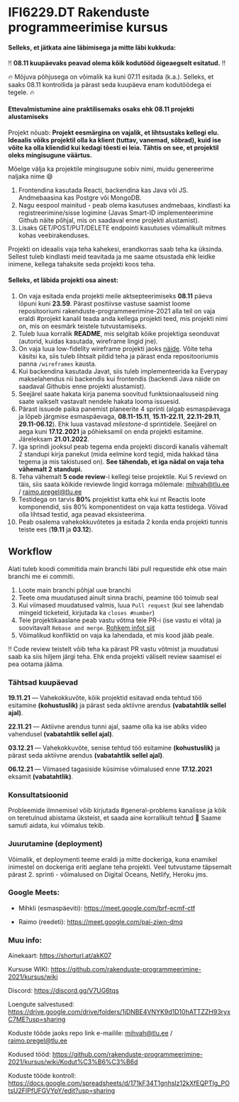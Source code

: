 # IFI6229.DT Rakenduste programmeerimise kursus

#### Selleks, et jätkata aine läbimisega ja mitte läbi kukkuda:
‼️ **08.11 kuupäevaks peavad olema kõik kodutööd õigeaegselt esitatud.** ‼️

🔥 Mõjuva põhjusega on võimalik ka kuni 07.11 esitada (k.a.). Selleks, et saaks 08.11 kontrollida ja pärast seda kuupäeva enam kodutöödega ei tegele. 🔥

#### Ettevalmistumine aine praktilisemaks osaks ehk 08.11 projekti alustamiseks

Projekt nõuab:
**Projekt eesmärgina on vajalik, et lihtsustaks kellegi elu. Ideaalis võiks projektil olla ka klient (tuttav, vanemad, sõbrad), kuid ise võite ka olla kliendid kui kedagi tõesti ei leia. Tähtis on see, et projektil oleks mingisugune väärtus.**

Mõelge välja ka projektile mingisugune sobiv nimi, muidu genereerime naljaka nime 😄

1. Frontendina kasutada Reacti, backendina kas Java või JS. Andmebaasina kas Postgre või MongoDB.
2. Nagu eespool mainitud - peab olema kasutuses andmebaas, kindlasti ka registreerimine/sisse logimine (Javas Smart-ID implementeerimine Github näite põhjal, mis on saadaval enne projekti alustamist).
3. Lisaks GET/POST/PUT/DELETE endpointi kasutuses võimalikult mitmes kohas veebirakenduses.

Projekti on ideaalis vaja teha kahekesi, erandkorras saab teha ka üksinda. Sellest tuleb kindlasti meid teavitada ja me saame otsustada ehk leidke inimene, kellega tahaksite seda projekti koos teha.

#### Selleks, et läbida projekti osa ainest:

1. On vaja esitada enda projekti meile aktsepteerimiseks **08.11** päeva lõpuni kuni **23.59**. Pärast positiivse vastuse saamist loome repositooriumi rakenduste-programmeerimine-2021 alla teil on vaja eraldi #projekt kanalil  teada anda kellega projekti teed, mis projekti nimi on, mis on eesmärk teistele tutvustamiseks.
2. Tuleb luua korralik **README**, mis selgitab kõike projektiga seonduvat (autorid, kuidas kasutada, wireframe lingid jne).
3. On vaja luua low-fidelity wireframe projekti jaoks [näide](https://images.ctfassets.net/qop92tnevinq/0LwOZ4G6nxFy7zp62aRqg/a3e19a8955b3a2ef97f3ddf3a25d0b45/low-fidelity-wireframes-web.png?fm=webp&q=80). Võite teha käsitsi ka, siis tuleb lihtsalt pildid teha ja pärast enda repositooriumis panna `/wireframes` kausta.
4. Kui backendina kasutada Javat, siis tuleb implementeerida ka Everypay makselahendus nii backendis kui frontendis (backendi Java näide on saadaval Githubis enne projekti alustamist).
5. Seejärel saate hakata kirja panema soovitud funktsionaalsuseid ning saate vaikselt vastavalt nendele hakata looma issuesid.
6. Pärast issuede paika panemist planeerite 4 sprinti (algab esmaspäevaga ja lõpeb järgmise esmaspäevaga, **08.11-15.11**, **15.11-22.11**, **22.11-29.11**, **29.11-06.12**). Ehk luua vastavad *milestone*-d sprintidele. Seejärel on aega kuni **17.12.2021** ja põhieksamil on enda projekti esitamine. Järeleksam **21.01.2022**.
7. Iga sprindi jooksul peab tegema enda projekti discordi kanalis vähemalt 2 standupi kirja panekut (mida eelmine kord tegid, mida hakkad täna tegema ja mis takistused on). **See tähendab, et iga nädal on vaja teha vähemalt 2 standupi.**
8. Teha vähemalt **5 code review**-i kellegi teise projektile. Kui 5 reviewd on täis, siis saata kõikide reviewde lingid korraga mõlemale: mihvah@tlu.ee / raimo.pregel@tlu.ee
9. Testidega on tarvis **80%** projektist katta ehk kui nt Reactis loote komponendid, siis 80% komponentidest on vaja katta testidega. Võivad olla lihtsad testid, aga peavad eksisteerima. 
10. Peab osalema vahekokkuvõtetes ja esitada 2 korda enda projekti tunnis teiste ees (**19.11** ja **03.12**).


## Workflow

Alati tuleb koodi commitida main branchi läbi pull requestide ehk otse main branchi me ei commiti. 

1. Loote main branchi põhjal uue branchi
2. Teete oma muudatused ainult sinna brachi, peamine töö toimub seal
3. Kui viimased muudatused valmis, luua ```Pull request``` (kui see lahendab mingeid ticketeid, kirjutada ka ```closes #number```)
4. Teie projektikaaslane peab vastu võtma teie PR-i (ise vastu ei võta) ja soovitavalt ```Rebase and merge```. [Rohkem infot siit](https://rietta.com/blog/github-merge-types/)
5. Võimalikud konfliktid on vaja ka lahendada, et mis kood jääb peale. 

‼️ Code review teistelt võib teha ka pärast PR vastu võtmist ja muudatusi saab ka siis hiljem järgi teha. Ehk enda projekti väliselt review saamisel ei pea ootama jääma.

### Tähtsad kuupäevad

**19.11.21** — Vahekokkuvõte, kõik projektid esitavad enda tehtud töö esitamine **(kohustuslik)** ja pärast seda aktiivne arendus **(vabatahtlik sellel ajal)**.

**22.11.21** — Aktiivne arendus tunni ajal, saame olla ka ise abiks video vahendusel **(vabatahtlik sellel ajal)**.

**03.12.21** — Vahekokkuvõte, senise tehtud töö esitamine **(kohustuslik)** ja pärast seda aktiivne arendus **(vabatahtlik sellel ajal)**.

**06.12.21** — Viimased tagasiside küsimise võimalused enne **17.12.2021** eksamit **(vabatahtlik)**.


### Konsultatsioonid

Probleemide ilmnemisel võib kirjutada #general-problems kanalisse ja kõik on teretulnud abistama üksteist, et saada aine korralikult tehtud 🙂 Saame samuti aidata, kui võimalus tekib.

### Juurutamine (deployment)

Võimalik, et deploymenti teeme eraldi ja mitte dockeriga, kuna enamikel inimestel on dockeriga eriti aeglane teha projekti. Veel tutvustame täpsemalt pärast 2. sprinti - võimalused on Digital Oceans, Netlify, Heroku jms.

### Google Meets:

- Mihkli (esmaspäeviti): https://meet.google.com/brf-ecmf-ctf

- Raimo (reedeti): https://meet.google.com/pai-ziwn-dmq

### Muu info: 


Ainekaart: https://shorturl.at/akK07

Kursuse WIKI: https://github.com/rakenduste-programmeerimine-2021/kursus/wiki

Discord: https://discord.gg/V7UG6tqs

Loengute salvestused: https://drive.google.com/drive/folders/1jDNBE4VNYK9d1D10hATTZZH93ryxC7ME?usp=sharing

Koduste tööde jaoks repo link e-mailile: mihvah@tlu.ee / raimo.pregel@tlu.ee

Kodused tööd: https://github.com/rakenduste-programmeerimine-2021/kursus/wiki/Kodut%C3%B6%C3%B6d

Koduste tööde kontroll: https://docs.google.com/spreadsheets/d/171kF34T1gnhsIz12kXfEQPTIg_POtsU2FIPfUFGVYpY/edit?usp=sharing
